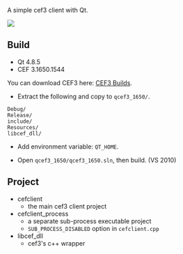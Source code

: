 
A simple cef3 client with Qt.

![](https://github.com/joinAero/qtcefclient/qcef3_1650.png)


Build
-----

* Qt 4.8.5
* CEF 3.1650.1544

You can download CEF3 here: [CEF3 Builds](http://cefbuilds.com/).

* Extract the following and copy to `qcef3_1650/`.

```
Debug/
Release/
include/
Resources/
libcef_dll/
```

* Add environment variable: `QT_HOME`.

* Open `qcef3_1650/qcef3_1650.sln`, then build. (VS 2010)


Project
-------

* cefclient
    - the main cef3 client project
* cefclient_process
    - a separate sub-process executable project
    - `SUB_PROCESS_DISABLED` option in `cefclient.cpp`
* libcef_dll
    - cef3's c++ wrapper
